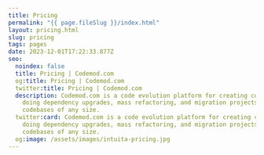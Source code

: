 ```yaml
---
title: Pricing
permalink: "{{ page.fileSlug }}/index.html"
layout: pricing.html
slug: pricing
tags: pages
date: 2023-12-01T17:22:33.877Z
seo:
  noindex: false
  title: Pricing | Codemod.com
  og:title: Pricing | Codemod.com
  twitter:title: Pricing | Codemod.com
  description: Codemod.com is a code evolution platform for creating codemods &
    doing dependency upgrades, mass refactoring, and migration projects for
    codebases of any size.
  twitter:card: Codemod.com is a code evolution platform for creating codemods &
    doing dependency upgrades, mass refactoring, and migration projects for
    codebases of any size.
  og:image: /assets/images/intuita-pricing.jpg
---
```


